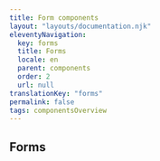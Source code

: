 ```yaml
---
title: Form components 
layout: "layouts/documentation.njk"
eleventyNavigation:
  key: forms
  title: Forms
  locale: en
  parent: components
  order: 2
  url: null
translationKey: "forms"
permalink: false
tags: componentsOverview
---
```


## Forms